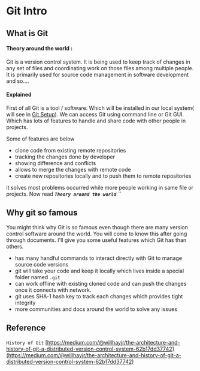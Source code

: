 # Git Intro

## What is Git

#### Theory around the world :

Git is a version control system. It is being used to keep track of changes in any set of files and coordinating work on those files among multiple people. It is primarily used for source code management in software development and so....

#### Explained

First of all Git is a tool / software. Which will be installed in our local system\( will see in [Git Setup](git-setup.md)\). We  can access Git using command line or Git GUI. Which has lots of features to handle and share code with other people in projects.

Some of features are below

* clone code from existing remote repositories 
* tracking the changes done by developer
* showing difference and conflicts
* allows to merge the changes with remote code
* create new repositories locally and to push them to remote repositories

it solves most problems occurred while more people working in same file or projects. Now read _**`Theory around the world`** ``_

## Why git so famous

You might think why Git is so famous even though there are many version control software around the world. You will come to know this after going through documents. I'll give you some useful features which Git has than others.

* has many handful commands to interact directly with Git to manage source code versions 
* git will take your code and keep it locally which lives inside a special folder named `.git`
* can work offline with existing cloned code and can push the changes once it connects with network.
* git uses SHA-1 hash key to track each changes which provides tight integrity
* more communities and docs around the world to solve any issues

## Reference

`History of Git`  [https://medium.com/@willhayjr/the-architecture-and-history-of-git-a-distributed-version-control-system-62b17dd37742](https://medium.com/@willhayjr/the-architecture-and-history-of-git-a-distributed-version-control-system-62b17dd37742)

